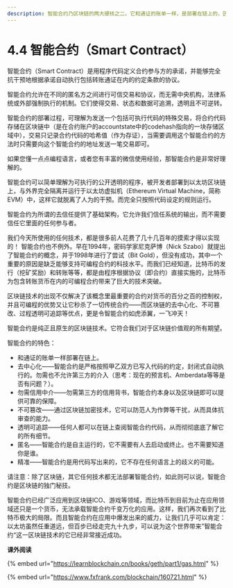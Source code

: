 ```yaml
---
description: 智能合约乃区块链的两大硬核之二。它和通证的账单一样，是部署在链上的，因此具有公开透明、不可篡改等特性。
---
```


# 4.4 智能合约（Smart Contract）

智能合约（Smart Contract）是用程序代码定义合约参与方的承诺，并能够完全抗干预地根据承诺自动执行包括转账通证在内的约定条款的协议。

智能合约允许在不同的匿名方之间进行可信交易和协议，而无需中央机构，法律系统或外部强制执行的机制。它们使得交易、状态和数据可追溯，透明且不可逆转。

智能合约的部署过程，可理解为发送一个包括可执行代码的特殊交易，将合约代码存储在区块链中（是在合约账户的accountstate中的codehash指向的一块存储区域中），交易只记录合约代码的哈希值（作为存证），当需要调用这个智能合约的方法时只需要向这个智能合约的地址发送一笔交易即可。

如果您懂一点点编程语言，或者您有丰富的微信使用经验，那智能合约是非常好理解的。

智能合约可以简单理解为可执行的公开透明的程序，被开发者部署到以太坊区块链上，与外界完全隔离并运行于以太坊虚拟机（Ethereum Virtual Machine，简称EVM）中，这样它就脱离了人为的干预。而完全只按照代码设定的规则运行。

智能合约为所谓的去信任提供了基础架构，它允许我们信任系统的输出，而不需要信任它里面的任何参与者。

我们今天所使用的任何技术，都是很多前人花费了几十几百年的摸索才得以实现的！ 智能合约也不例外。早在1994年，密码学家尼克萨博（Nick Szabo）就提出了智能合约的概念，并于1998年进行了尝试（Bit Gold），但没有成功，其中一个重要的原因是缺乏能够支持可编程合约的科技水平。而我们已经知道，比特币的发行（挖矿奖励）和转账等等，都是由程序根据协议（即合约）直接实施的，比特币为包含转账货币在内的可编程合约带来了巨大的技术突破。

区块链技术的出现不仅解决了该概念里最重要的合约对货币的百分之百的控制权，并且可编程的优势又让它秒杀了一切传统合约——而区块链的去中心化、不可篡改、过程透明可追踪等优点，更是令智能合约如虎添翼，一飞冲天！

智能合约是纯正且原生的区块链技术。它符合我们对于区块链价值观的所有期望。

智能合约的特色：

* 和通证的账单一样部署在链上。
* 去中心化——智能合约是严格按照甲乙双方已写入代码的约定，封闭式自动执行的。勿需也不允许第三方的介入（思考：现在的预言机、Amberdata等等是否有问题？）。
* 勿需信用中介——勿需第三方的信用背书，智能合约本身以及区块链即可以提供可靠的保障。
* 不可篡改——通过区块链加密技术，它可以防范人为作弊等干扰，从而具体抗审查的能力。
* 透明可追踪——任何人都可以在链上查阅智能合约代码，从而彻彻底底了解它的所有细节。
* 匿名——智能合约是自主运行的，它不需要有人去启动或终止。也不需要知道你是谁。
* 精准——智能合约是用代码写出来的，它不存在任何语言上的歧义的可能。

请注意：除了区块链，其它任何技术都无法部署智能合约，如此则可以说，智能合约是区块链的独门秘技。

智能合约已经广泛应用到区块链ICO、游戏等领域，而比特币到目前为止在应用领域还只是一个货币，无法承载智能合约千变万化的应用。这样，我们再次看到了比特币极大的局限。而且智能合约在应用中爆发出来的威力，让我们几乎可以肯定：以太坊虽然任重道远，但百步已经走完九十九步，可以说为这个世界带来”智能合约“这一区块链技术的它已经非常接近成功。

**课外阅读**

{% embed url="https://learnblockchain.cn/books/geth/part1/gas.html" %}

{% embed url="https://www.fxfrank.com/blockchain/160721.html" %}



